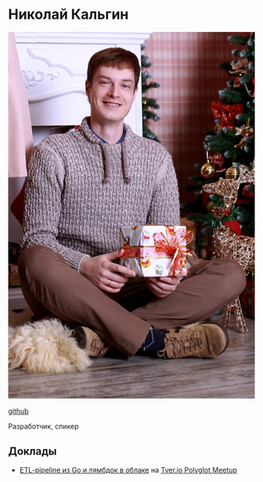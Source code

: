 # Николай Кальгин

![Николай Кальгин](photos/kalgin.jpg)

[github](https://github.com/kalginnick)

Разработчик, спикер

## Доклады

- [ETL-pipeline из Go и лямбдок в облаке](https://github.com/kalginnick/go-lambda-talk) на [Tver.io Polyglot Meetup](https://www.meetup.com/tverio/events/257579439/)
